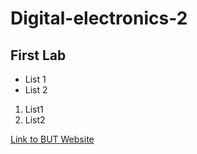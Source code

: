 # Digital-electronics-2

## First Lab

* List 1
* List 2

1. List1
2. List2

[Link to BUT Website](https://www.vutbr.cz/en/)

